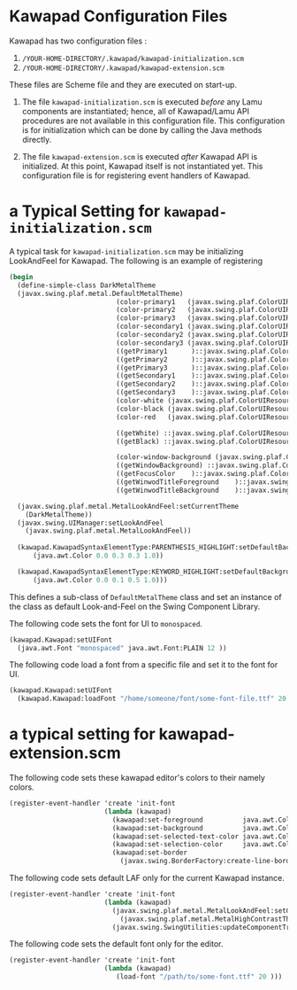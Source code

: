 Kawapad Configuration Files
===========================

Kawapad has two configuration files :

1. `/YOUR-HOME-DIRECTORY/.kawapad/kawapad-initialization.scm`
2. `/YOUR-HOME-DIRECTORY/.kawapad/kawapad-extension.scm`

These files are Scheme file and they are executed on start-up.

1. The file `kawapad-initialization.scm` is executed _before_ any Lamu 
   components are instantiated; hence, all of Kawapad/Lamu API procedures are 
   not available in this configuration file. This configuration is for 
   initialization which can be done by calling the Java methods directly.

2. The file `kawapad-extension.scm` is executed _after_ Kawapad API is 
   initialized. At this point, Kawapad itself is not instantiated yet. This 
   configuration file is for registering event handlers of Kawapad.


# a Typical Setting for `kawapad-initialization.scm` #
A typical task for `kawapad-initialization.scm` may be initializing LookAndFeel 
for Kawapad. The following is an example of registering 

```scheme
(begin
  (define-simple-class DarkMetalTheme  
  (javax.swing.plaf.metal.DefaultMetalTheme)
                           (color-primary1   (javax.swing.plaf.ColorUIResource 1/16 1/16 1/16 ))
                           (color-primary2   (javax.swing.plaf.ColorUIResource 1/16 1/16 1/16 ))
                           (color-primary3   (javax.swing.plaf.ColorUIResource 1/16 1/16 1/16 ))
                           (color-secondary1 (javax.swing.plaf.ColorUIResource 1/16 1/16 1/16 ))
                           (color-secondary2 (javax.swing.plaf.ColorUIResource 1/16 1/16 1/16 ))
                           (color-secondary3 (javax.swing.plaf.ColorUIResource 1/16 1/16 1/16 ))
                           ((getPrimary1      )::javax.swing.plaf.ColorUIResource (this):color-primary1)
                           ((getPrimary2      )::javax.swing.plaf.ColorUIResource (this):color-primary2)
                           ((getPrimary3      )::javax.swing.plaf.ColorUIResource (this):color-primary3)
                           ((getSecondary1    )::javax.swing.plaf.ColorUIResource (this):color-secondary1)
                           ((getSecondary2    )::javax.swing.plaf.ColorUIResource (this):color-secondary2)
                           ((getSecondary3    )::javax.swing.plaf.ColorUIResource (this):color-secondary3)
                           (color-white (javax.swing.plaf.ColorUIResource 2/16 2/16 2/16 ))
                           (color-black (javax.swing.plaf.ColorUIResource 0.1 12/16 0.1))
                           (color-red   (javax.swing.plaf.ColorUIResource 0.9  2/16 0.1))

                           ((getWhite) ::javax.swing.plaf.ColorUIResource (this):color-white)
                           ((getBlack) ::javax.swing.plaf.ColorUIResource (this):color-black)

                           (color-window-background (javax.swing.plaf.ColorUIResource 0/16 0/16 0/16))
                           ((getWindowBackground) ::javax.swing.plaf.ColorUIResource (this):color-window-background )
                           ((getFocusColor    )::javax.swing.plaf.ColorUIResource (this):color-red)
                           ((getWinwodTitleForeground    )::javax.swing.plaf.ColorUIResource (this):color-red)
                           ((getWinwodTitleBackground    )::javax.swing.plaf.ColorUIResource (this):color-red))

  (javax.swing.plaf.metal.MetalLookAndFeel:setCurrentTheme 
    (DarkMetalTheme))
  (javax.swing.UIManager:setLookAndFeel
    (javax.swing.plaf.metal.MetalLookAndFeel))
  
  (kawapad.KawapadSyntaxElementType:PARENTHESIS_HIGHLIGHT:setDefaultBackgroundColor
      (java.awt.Color 0.0 0.3 0.3 1.0))

  (kawapad.KawapadSyntaxElementType:KEYWORD_HIGHLIGHT:setDefaultBackgroundColor
      (java.awt.Color 0.0 0.1 0.5 1.0)))
```

This defines a sub-class of `DefaultMetalTheme` class and set an instance of 
the class as default Look-and-Feel on the Swing Component Library.

The following code sets the font for UI to `monospaced`.

```scheme
(kawapad.Kawapad:setUIFont
  (java.awt.Font "monospaced" java.awt.Font:PLAIN 12 ))
```

The following code load a font from a specific file and set it to the font for 
UI.

```scheme
(kawapad.Kawapad:setUIFont
  (kawapad.Kawapad:loadFont "/home/someone/font/some-font-file.ttf" 20 ))
```


# a typical setting for kawapad-extension.scm #

The following code sets these kawapad editor's colors to their namely colors.

```scheme
(register-event-handler 'create 'init-font
                        (lambda (kawapad)
                          (kawapad:set-foreground          java.awt.Color:green )
                          (kawapad:set-background          java.awt.Color:black )
                          (kawapad:set-selected-text-color java.awt.Color:white )
                          (kawapad:set-selection-color     java.awt.Color:blue  )
                          (kawapad:set-border 
                            (javax.swing.BorderFactory:create-line-border java.awt.Color:black 5 ))))
```

The following code sets default LAF only for the current Kawapad instance.
```scheme
(register-event-handler 'create 'init-font
                        (lambda (kawapad)
                          (javax.swing.plaf.metal.MetalLookAndFeel:setCurrentTheme
                            (javax.swing.plaf.metal.MetalHighContrastTheme))
                          (javax.swing.SwingUtilities:updateComponentTreeUI kawapad)))
```


The following code sets the default font only for the editor.

```scheme
(register-event-handler 'create 'init-font
                        (lambda (kawapad)
                           (load-font "/path/to/some-font.ttf" 20 )))
```


